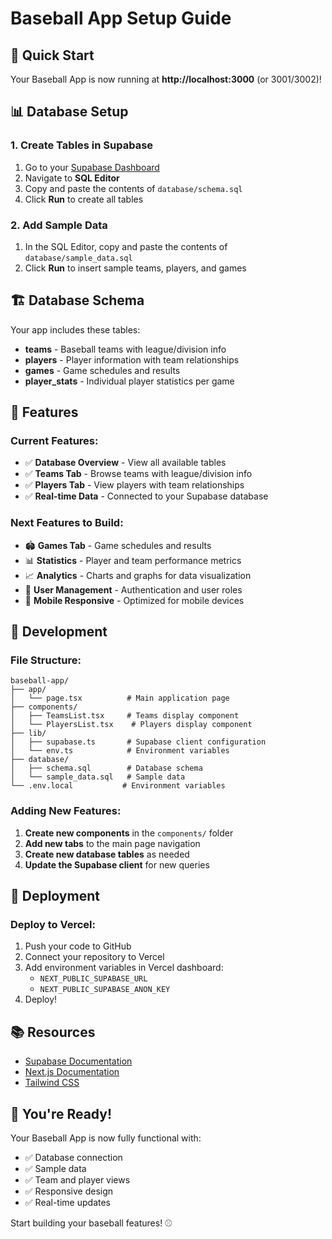 # Baseball App Setup Guide

## 🚀 Quick Start

Your Baseball App is now running at **http://localhost:3000** (or 3001/3002)!

## 📊 Database Setup

### 1. Create Tables in Supabase

1. Go to your [Supabase Dashboard](https://supabase.com/dashboard)
2. Navigate to **SQL Editor**
3. Copy and paste the contents of `database/schema.sql`
4. Click **Run** to create all tables

### 2. Add Sample Data

1. In the SQL Editor, copy and paste the contents of `database/sample_data.sql`
2. Click **Run** to insert sample teams, players, and games

## 🏗️ Database Schema

Your app includes these tables:

- **teams** - Baseball teams with league/division info
- **players** - Player information with team relationships
- **games** - Game schedules and results
- **player_stats** - Individual player statistics per game

## 🎯 Features

### Current Features:
- ✅ **Database Overview** - View all available tables
- ✅ **Teams Tab** - Browse teams with league/division info
- ✅ **Players Tab** - View players with team relationships
- ✅ **Real-time Data** - Connected to your Supabase database

### Next Features to Build:
- 🏟️ **Games Tab** - Game schedules and results
- 📊 **Statistics** - Player and team performance metrics
- 📈 **Analytics** - Charts and graphs for data visualization
- 👥 **User Management** - Authentication and user roles
- 📱 **Mobile Responsive** - Optimized for mobile devices

## 🔧 Development

### File Structure:
```
baseball-app/
├── app/
│   └── page.tsx          # Main application page
├── components/
│   ├── TeamsList.tsx     # Teams display component
│   └── PlayersList.tsx    # Players display component
├── lib/
│   ├── supabase.ts       # Supabase client configuration
│   └── env.ts            # Environment variables
├── database/
│   ├── schema.sql        # Database schema
│   └── sample_data.sql   # Sample data
└── .env.local           # Environment variables
```

### Adding New Features:

1. **Create new components** in the `components/` folder
2. **Add new tabs** to the main page navigation
3. **Create new database tables** as needed
4. **Update the Supabase client** for new queries

## 🚀 Deployment

### Deploy to Vercel:
1. Push your code to GitHub
2. Connect your repository to Vercel
3. Add environment variables in Vercel dashboard:
   - `NEXT_PUBLIC_SUPABASE_URL`
   - `NEXT_PUBLIC_SUPABASE_ANON_KEY`
4. Deploy!

## 📚 Resources

- [Supabase Documentation](https://supabase.com/docs)
- [Next.js Documentation](https://nextjs.org/docs)
- [Tailwind CSS](https://tailwindcss.com/docs)

## 🎉 You're Ready!

Your Baseball App is now fully functional with:
- ✅ Database connection
- ✅ Sample data
- ✅ Team and player views
- ✅ Responsive design
- ✅ Real-time updates

Start building your baseball features! ⚾
